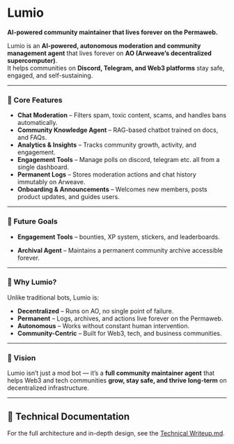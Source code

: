 # Lumio
**AI-powered community maintainer that lives forever on the Permaweb.**

Lumio is an **AI-powered, autonomous moderation and community management agent** that lives forever on **AO (Arweave’s decentralized supercomputer)**.  
It helps communities on **Discord, Telegram, and Web3 platforms** stay safe, engaged, and self-sustaining.

---

### 🔹 Core Features

* **Chat Moderation** – Filters spam, toxic content, scams, and handles bans automatically.  
* **Community Knowledge Agent** – RAG-based chatbot trained on docs, and FAQs.
* **Analytics & Insights** – Tracks community growth, activity, and engagement.
* **Engagement Tools** – Manage polls on discord, telegram etc. all from a single dashboard.
* **Permanent Logs** – Stores moderation actions and chat history immutably on Arweave.   
* **Onboarding & Announcements** – Welcomes new members, posts product updates, and guides users.
---

### 🔹 Future Goals

* **Engagement Tools** – bounties, XP system, stickers, and leaderboards.  
  
* **Archival Agent** – Maintains a permanent community archive accessible forever.  

---

### 🔹 Why Lumio?

Unlike traditional bots, Lumio is:  

* **Decentralized** – Runs on AO, no single point of failure.  
* **Permanent** – Logs, archives, and actions live forever on the Permaweb.  
* **Autonomous** – Works without constant human intervention.  
* **Community-Centric** – Built for Web3, tech, and business communities.  

---

### 🔹 Vision

Lumio isn’t just a mod bot — it’s a **full community maintainer agent** that helps Web3 and tech communities **grow, stay safe, and thrive long-term** on decentralized infrastructure.  

---

## 📄 Technical Documentation
For the full architecture and in-depth design, see the [Technical Writeup.md](./Technical%20Writeup.md).
